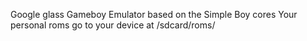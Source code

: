 Google glass Gameboy Emulator based on the Simple Boy cores
Your personal roms go to your device at /sdcard/roms/
